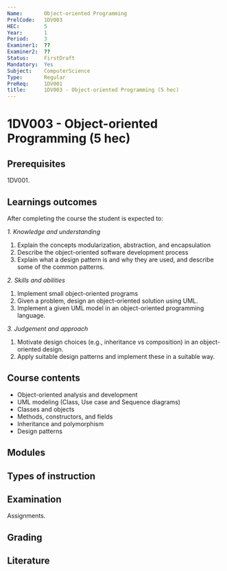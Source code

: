 ```yaml
---
Name:       Object-oriented Programming
PrelCode:   1DV003
HEC:        5
Year:       1
Period:     3
Examiner1:  ??    
Examiner2:  ??
Status:     FirstDraft
Mandatory:  Yes
Subject:    ComputerScience
Type:       Regular
PreReq:     1DV001
title:      1DV003 - Object-oriented Programming (5 hec)
---
```


# 1DV003 - Object-oriented Programming (5 hec)

## Prerequisites

1DV001.

## Learnings outcomes

After completing the course the student is expected to:

*1. Knowledge and understanding*

1. Explain the concepts modularization, abstraction, and encapsulation
1. Describe the object-­oriented software development process
1. Explain what a design pattern is and why they are used, and describe some of the common patterns.

*2.	Skills and abilities*

1. Implement small object-oriented programs
1. Given a problem, design an object-oriented solution using UML.
1. Implement a given UML model in an object-oriented programming language.

*3.	Judgement and approach*

1. Motivate design choices (e.g., inheritance vs composition) in an object-oriented design.
1. Apply suitable design patterns and implement these in a suitable way.

## Course contents

- Object-oriented analysis and development
- UML modeling (Class, Use case and Sequence diagrams)
- Classes and objects
- Methods, constructors, and fields
- Inheritance and polymorphism
- Design patterns

## Modules

## Types of instruction

## Examination

Assignments.

## Grading

## Literature